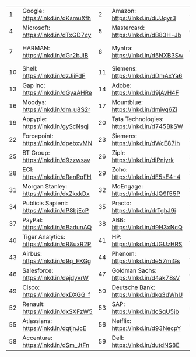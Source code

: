 | | | | | | |
|--|--|--|--|--|--|
| 1 | Google: https://lnkd.in/dKsmuXfh | 2 | Amazon: https://lnkd.in/diJJqyr3 | 3 | intel: https://lnkd.in/d-QWtEfm  |
| 4 | Microsoft: https://lnkd.in/dTxGD7cy | 5 | Mastercard: https://lnkd.in/dB83H-Jb | 6 | nVIDIA: https://lnkd.in/dczs5y6d |
| 7 | HARMAN: https://lnkd.in/dGr2bJiB | 8 | Myntra: https://lnkd.in/d5NXB3Sw | 9 | Flipkart: https://lnkd.in/dXR-mxQN |
| 10 | Shell: https://lnkd.in/dzJiiFdF | 11 | Siemens: https://lnkd.in/dDmAxYa6 | 12 | IBM: https://lnkd.in/d5QQgu7K |
| 13 | Gap Inc: https://lnkd.in/dGyaAHRe | 14 | Adobe: https://lnkd.in/d9jAyH4F | 15 | Nike: https://lnkd.in/dxkGKZJi |
| 16 | Moodys: https://lnkd.in/dm_u8S2r | 17 | Mountblue: https://lnkd.in/dmivq6Zi | 18 | Zycus: https://lnkd.in/gxUPvqxh |
| 19 | Appypie: https://lnkd.in/gyScNsqj | 20 | Tata Technologies: https://lnkd.in/d745BkSW | 21 | Trimble: https://lnkd.in/dYHrXxnP |
| 22 | Forcepoint: https://lnkd.in/dpebxvMN | 23 | Siemens: https://lnkd.in/dWcE87ih | 24 | DXC Technology: https://lnkd.in/ddWkRdCb |
| 25 | BT Group: https://lnkd.in/d9zzwsav | 26 | Ziplr: https://lnkd.in/diPniyrk | 27 | Volvo: https://lnkd.in/dgfyUDwM |
| 28 | ECI: https://lnkd.in/dRenRqFH | 29 | Zoho: https://lnkd.in/dE5sE4-4 | 30 | Oracle: https://lnkd.in/d65KpPNq |
| 31 | Morgan Stanley: https://lnkd.in/dxZkxkDx | 32 | MoEngage: https://lnkd.in/dJQ9f55P | 33 | JPMorgan: https://lnkd.in/d5q8E8x5 |
| 34 | Publicis Sapient: https://lnkd.in/dP8bjEcP | 35 | Practo: https://lnkd.in/drTghJ9i | 36 | Boston Consulting Group: https://lnkd.in/da7tUq6X |
| 37 | PayPal: https://lnkd.in/dBadunAQ | 38 | ABB: https://lnkd.in/d9H3xNcQ | 39 | Mercedes Benz: https://lnkd.in/d9xY8JaK |
| 40 | Tiger Analytics: https://lnkd.in/dR8uxR2P | 41 | HP: https://lnkd.in/dJGUzHRS | 42 | NetApp: https://lnkd.in/dPgQMsxr |
| 43 | Airbus: https://lnkd.in/d9q_FKGg | 44 | Phenom: https://lnkd.in/de57miGs | 45 | Autodesk: https://lnkd.in/djGBv9Xg |
| 46 | Salesforce: https://lnkd.in/dejdyvrW | 47 | Goldman Sachs: https://lnkd.in/d4ak78sV | 48 | Hexagon: https://lnkd.in/diZHrDEF |
| 49 | Cisco: https://lnkd.in/dxDXGG_f | 50 | Deutsche Bank: https://lnkd.in/dkq3dWhU | 51 | Motorola: https://lnkd.in/d7hydH7n |
| 52 | Renault: https://lnkd.in/dxSXFzW5 | 53 | SAP: https://lnkd.in/dcSqU5jb | 54 | Societe Generale: https://lnkd.in/dFXdCZFJ |
| 55 | Atlassians: https://lnkd.in/dqtjnJcE | 56 | Netflix: https://lnkd.in/d93NecpY | 57 | Nissan: https://lnkd.in/dgAtM8_W |
| 58 | Accenture: https://lnkd.in/dSm_JtFn | 59 | Dell: https://lnkd.in/dutdNS8E |